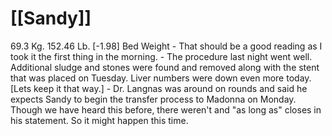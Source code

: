 # [[Sandy]]
69.3 Kg. 152.46 Lb. [-1.98] Bed Weight
	- That should be a good reading as I took it the first thing in the morning.
	- The procedure last night went well.  Additional sludge and stones were found and removed along with the stent that was placed on Tuesday.  Liver numbers were down even more today. [Lets keep it that way.]
	- Dr. Langnas was around on rounds and said he expects Sandy to begin the transfer process to Madonna on Monday. Though we have heard this before, there weren't and "as long as" closes in his statement. So it might happen this time.